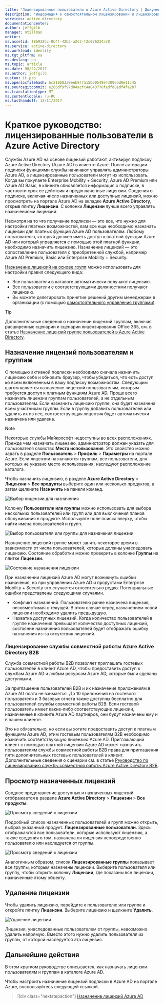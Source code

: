```yaml
---
title: "Лицензированные пользователи в Azure Active Directory | Документация Майкрософт"
description: "Информация о самостоятельном лицензировании и лицензировании пользователей в Azure Active Directory."
services: active-directory
documentationcenter: 
author: jeffgilb
manager: mtillman
editor: 
ms.assetid: f8b932bc-8b4f-42b5-a2d3-f2c076234a78
ms.service: active-directory
ms.workload: identity
ms.tgt_pltfrm: na
ms.devlang: na
ms.topic: article
ms.date: 08/22/2017
ms.author: jeffgilb
custom: it-pro
ms.openlocfilehash: bc210b83a9eeb947a15b60548e43096bd9e11c45
ms.sourcegitcommit: e266df9f97d04acfc4a843770fadfd8edf4fa2b7
ms.translationtype: MT
ms.contentlocale: ru-RU
ms.lasthandoff: 12/11/2017
---
```

# <a name="quickstart-license-users-in-azure-active-directory"></a>Краткое руководство: лицензированные пользователи в Azure Active Directory
Службы Azure AD на основе лицензий работают, активируя подписку Azure Active Directory (Azure AD) в клиенте Azure. После активации подписки функциями службы начинают управлять администраторы Azure AD, а лицензированные пользователи могут их использовать. Когда вы покупаете Enterprise Mobility + Security, Azure AD Premium или Azure AD Basic, в клиенте обновляется информация о подписке, в частности срок ее действия и предоплаченные лицензии. Сведения о подписке, включая число назначенных или доступных лицензий, можно просмотреть на портале Azure AD на вкладке **Azure Active Directory**, открыв плитку **Лицензии**. С колонки **Лицензии** лучше всего управлять назначениями лицензий.

Несмотря на то что получение подписки — это все, что нужно для настройки платных возможностей, вам все еще необходимо назначать лицензии для платных функций Azure AD пользователям. Любому пользователю, который должен иметь доступ к платной функции Azure AD или который управляется с помощью этой платной функции, необходимо назначить лицензию. Назначение лицензий — это сопоставление пользователя с приобретенной службой, например Azure AD Premium, Basic или Enterprise Mobility + Security.

[Назначение лицензий на основе групп](active-directory-licensing-whatis-azure-portal.md) можно использовать для настройки правил следующего вида:
* Все пользователи в каталоге автоматически получают лицензию.
* Все пользователи с соответствующими должностями получают лицензию.
* Вы можете делегировать принятие решений другим менеджерам в организации (с помощью [самостоятельного управления группами](active-directory-accessmanagement-self-service-group-management.md)).

> [!TIP]
> Дополнительные сведения о назначении лицензий группам, включая расширенные сценарии и сценарии лицензирования Office 365, см. в статье [Назначение лицензий группе пользователей в Azure Active Directory](active-directory-licensing-group-assignment-azure-portal.md).

## <a name="assign-licenses-to-users-and-groups"></a>Назначение лицензий пользователям и группам
С помощью активной подписки необходимо сначала назначить лицензию себе и обновить браузер, чтобы убедиться, что есть доступ ко всем включенным в вашу подписку возможностям. Следующим шагом является назначение лицензий пользователям, которым требуется доступ к платным функциям Azure AD. Проще всего назначать лицензии группам пользователей, а не отдельным пользователям. Если назначить лицензию группе, она будет назначена всем участникам группы. Если в группу добавить пользователей или удалить их из нее, соответствующая лицензия будет автоматически назначена или удалена. 

> [!NOTE]
> Некоторые службы Майкрософт недоступны во всех расположениях. Прежде чем назначать лицензию, администратор должен указать для пользователя свойство **Место использования**. Это свойство можно задать в разделе **Пользователь** &gt; **Профиль** &gt; **Параметры** на портале Azure. Если лицензии назначаются группам, все пользователи, для которых не указано место использования, наследуют расположение каталога.

Чтобы назначить лицензию, в разделе **Azure Active Directory** &gt; **Лицензии** &gt; **Все продукты** выберите один или несколько продуктов, а затем щелкните **Назначить** на панели команд.

![Выбор лицензии для назначения](media/license-users-groups/select-license-to-assign.png)

Колонку **Пользователи или группы** можно использовать для выбора нескольких пользователей или групп или для выключения планов обслуживания в продукте. Используйте поле поиска вверху, чтобы найти имена пользователей и групп.

![Выбор пользователя или группы для назначения лицензии](media/license-users-groups/select-user-for-license-assignment.png)

Назначение лицензий группе может занять некоторое время в зависимости от числа пользователей, которые должны унаследовать лицензию. Состояние обработки можно проверить в колонке **Группы** на плитке **Лицензии**.

![Состояние назначения лицензии](media/license-users-groups/license-assignment-status.png)

При назначении лицензий Azure AD могут возникнуть ошибки назначения, но при управлении Azure AD и продуктами Enterprise Mobility + Security это случается относительно редко. Потенциальные ошибки представлены следующими случаями.
- Конфликт назначений. Пользователю ранее назначена лицензия, несовместимая с текущей. В этом случае перед назначением новой лицензии необходимо удалить предыдущую.
- Нехватка доступных лицензий. Когда количество пользователей в группе назначения превышает количество доступных лицензий, состояние назначения пользователей будет отображать ошибку назначения из-за отсутствия лицензий.

### <a name="azure-ad-b2b-collaboration-licensing"></a>Лицензирование службы совместной работы Azure Active Directory B2B

Служба совместной работы B2B позволяет приглашать гостевых пользователей в клиент Azure AD, чтобы предоставить доступ к службам Azure AD и любым ресурсам Azure AD, которые были сделаны доступными.  

За приглашение пользователей B2B и их назначение приложениям в Azure AD плата не взимается. До 10 приложений на гостевого пользователя и 3 базовых отчета также доступны бесплатно для пользователей службы совместной работы B2B. Если гостевой пользователь имеет какие-либо соответствующие лицензии, назначенные в клиенте Azure AD партнеров, они будут назначены ему и в вашем клиенте.

Это не обязательно, но если вы хотите предоставить доступ к платным функциям Azure AD, этим гостевым пользователям B2B необходимо назначить соответствующую лицензию Azure AD. Приглашающий клиент с помощью платной лицензии Azure AD может назначить пользователям службы совместной работы B2B права для приглашения пяти дополнительных гостевых пользователей в клиент. Дополнительные сведения о сценарии см. в статье [Руководство по лицензированию службы совместной работы Azure Active Directory B2B](active-directory-b2b-licensing.md).

## <a name="view-assigned-licenses"></a>Просмотр назначенных лицензий

Сводное представление доступных и назначенных лицензий отображается в разделе **Azure Active Directory** &gt; **Лицензии** &gt; **Все продукты**.

![Просмотр сведений о лицензии](media/license-users-groups/view-license-summary.png)

Подробный список назначенных пользователей и групп можно открыть, выбрав указанный продукт. **Лицензированные пользователи**. Здесь отображаются все пользователи, которые используют лицензию, а также сведения о том, назначена ли лицензия непосредственно пользователю или наследуется от группы.

![Просмотр сведений о лицензии](media/license-users-groups/view-license-detail.png)

Аналогичным образом, список **Лицензированные группы** показывает все группы, которым назначены лицензии. Выберите пользователя или группу, чтобы открыть колонку **Лицензии**, где показаны все лицензии, назначенные этому объекту.

## <a name="remove-a-license"></a>Удаление лицензии

Чтобы удалить лицензию, перейдите к пользователю или группе и откройте плитку **Лицензии**. Выберите лицензию и щелкните **Удалить**.

![Удаление лицензии](media/license-users-groups/remove-license.png)

Лицензии, унаследованные пользователем от группы, невозможно удалить напрямую. Вместо этого нужно удалить пользователя из группы, от которой наследуется эта лицензия.


## <a name="next-steps"></a>Дальнейшие действия
В этом кратком руководстве описывается, как назначать лицензии пользователям и группам в каталоге Azure AD. 

Чтобы настроить назначение лицензий подписки в Azure AD на портале Azure, воспользуйтесь следующей ссылкой.

> [!div class="nextstepaction"]
> [Назначение лицензий Azure AD](https://aad.portal.azure.com/#blade/Microsoft_AAD_IAM/LicensesMenuBlade/Overview) 